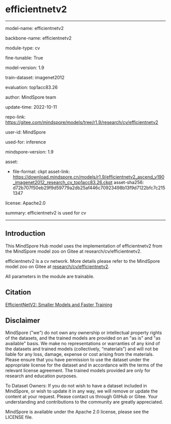 # efficientnetv2

---

model-name: efficientnetv2

backbone-name: efficientnetv2

module-type: cv

fine-tunable: True

model-version: 1.9

train-dataset: imagenet2012

evaluation: top1acc83.26

author: MindSpore team

update-time: 2022-10-11

repo-link: <https://gitee.com/mindspore/models/tree/r1.9/research/cv/efficientnetv2>

user-id: MindSpore

used-for: inference

mindspore-version: 1.9

asset:

-
    file-format: ckpt
    asset-link: <https://download.mindspore.cn/models/r1.9/efficientnetv2_ascend_v190_imagenet2012_research_cv_top1acc83.26.ckpt>
    asset-sha256: d72b707f50eb29f9d59779a2db25af446c70923498b13f9d7122bfc7c2151347

license: Apache2.0

summary: efficientnetv2 is used for cv

---

## Introduction

This MindSpore Hub model uses the implementation of efficientnetv2 from the MindSpore model zoo on Gitee at research/cv/efficientnetv2.

efficientnetv2 is a cv network. More details please refer to the MindSpore model zoo on Gitee at [research/cv/efficientnetv2](https://gitee.com/mindspore/models/blob/r1.9/research/cv/efficientnetv2/README_CN.md).

All parameters in the module are trainable.

## Citation

[EfficientNetV2: Smaller Models and Faster Training](https://arxiv.org/pdf/2104.00298.pdf)

## Disclaimer

MindSpore ("we") do not own any ownership or intellectual property rights of the datasets, and the trained models are provided on an "as is" and "as available" basis. We make no representations or warranties of any kind of the datasets and trained models (collectively, “materials”) and will not be liable for any loss, damage, expense or cost arising from the materials. Please ensure that you have permission to use the dataset under the appropriate license for the dataset and in accordance with the terms of the relevant license agreement. The trained models provided are only for research and education purposes.

To Dataset Owners: If you do not wish to have a dataset included in MindSpore, or wish to update it in any way, we will remove or update the content at your request. Please contact us through GitHub or Gitee. Your understanding and contributions to the community are greatly appreciated.

MindSpore is available under the Apache 2.0 license, please see the LICENSE file.
